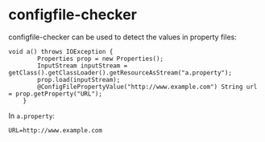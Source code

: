 # configfile-checker

configfile-checker can be used to detect the values in property files:

```
void a() throws IOException {
        Properties prop = new Properties();
        InputStream inputStream = getClass().getClassLoader().getResourceAsStream("a.property");
        prop.load(inputStream);
        @ConfigFilePropertyValue("http://www.example.com") String url = prop.getProperty("URL");
    }
```

In `a.property`:

```
URL=http://www.example.com
```
